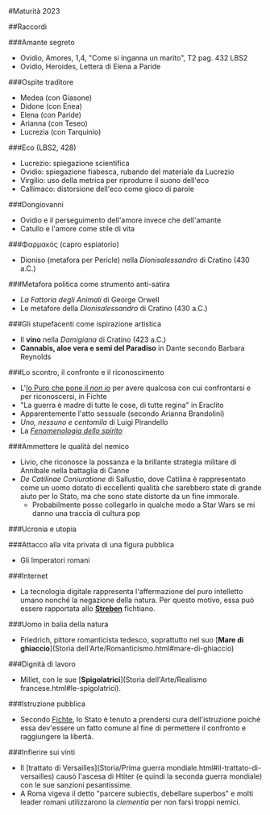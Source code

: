 <head>
	<link rel="stylesheet" href="./Default.css">
	<style>
		body {
		--main-color: black;
		}
		th {
		text-align: center;
		}
	</style>
</head> 
#Maturità 2023

##Raccordi

###Amante segreto
* Ovidio, Amores, 1,4, "Come si inganna un marito", T2 pag. 432 LBS2
* Ovidio, Heroides, Lettera di Elena a Paride

###Ospite traditore
* Medea (con Giasone)
* Didone (con Enea)
* Elena (con Paride)
* Arianna (con Teseo)
* Lucrezia (con Tarquinio)

###Eco (LBS2, 428)
* Lucrezio: spiegazione scientifica
* Ovidio: spiegazione fiabesca, rubando del materiale da Lucrezio
* Virgilio: uso della metrica per riprodurre il suono dell'eco
* Callimaco: distorsione dell'eco come gioco di parole

###Dongiovanni
* Ovidio e il perseguimento dell'amore invece che dell'amante
* Catullo e l'amore come stile di vita

###Φαρμακός (capro espiatorio)
* Dioniso (metafora per Pericle) nella *Dionisalessandro* di Cratino (430 a.C.)

###Metafora politica come strumento anti-satira
* *La Fattoria degli Animali* di George Orwell
* Le metafore della *Dionisalessandro* di Cratino (430 a.C.)

###Gli stupefacenti come ispirazione artistica
* Il **vino** nella *Damigiana* di Cratino (423 a.C.)
* **Cannabis, aloe vera e semi del Paradiso** in Dante secondo Barbara Reynolds

###Lo scontro, il confronto e il riconoscimento
* L'[Io Puro che pone il *non io*](Filosofia/Fichte.html#antitesi) per avere qualcosa con cui confrontarsi e per riconoscersi, in Fichte
* "La guerra è madre di tutte le cose, di tutte regina" in Eraclito
* Apparentemente l'atto sessuale (secondo Arianna Brandolini)
* *Uno, nessuno e centomila* di Luigi Pirandello
* La [*Fenomenologia dello spirito*](Filosofia/Hegel.html#la-fenomenologia-dello-spirito)

###Ammettere le qualità del nemico
* Livio, che riconosce la possanza e la brillante strategia militare di Annibale nella battaglia di Canne
* *De Catilinae Coniuratione* di Sallustio, dove Catilina è rappresentato come un uomo dotato di eccellenti qualità che sarebbero state di grande aiuto per lo Stato, ma che sono state distorte da un fine immorale.
	* Probabilmente posso collegarlo in qualche modo a Star Wars se mi danno una traccia di cultura pop

###Ucronia e utopia

###Attacco alla vita privata di una figura pubblica
* Gli Imperatori romani

###Internet
* La tecnologia digitale rappresenta l'affermazione del puro intelletto umano nonché la negazione della natura. Per questo motivo, essa può essere rapportata allo [**Streben**](Filosofia/Fichte.html#lo-streben) fichtiano.

###Uomo in balia della natura
* Friedrich, pittore romanticista tedesco, soprattutto nel suo [**Mare di ghiaccio**](Storia dell'Arte/Romanticismo.html#mare-di-ghiaccio)

###Dignità di lavoro
* Millet, con le sue [**Spigolatrici**](Storia dell'Arte/Realismo francese.html#le-spigolatrici).

###Istruzione pubblica
* Secondo [Fichte](Filosofia/Fichte.html#istruzione), lo Stato è tenuto a prendersi cura dell'istruzione poiché essa dev'essere un fatto comune al fine di permettere il confronto e raggiungere la libertà.

###Infierire sui vinti
* Il [trattato di Versailles](Storia/Prima guerra mondiale.html#il-trattato-di-versailles) causò l'ascesa di Htiter (e quindi la seconda guerra mondiale) con le sue sanzioni pesantissime.
* A Roma vigeva il detto "parcere subiectis, debellare superbos" e molti leader romani utilizzarono la *clementia* per non farsi troppi nemici.